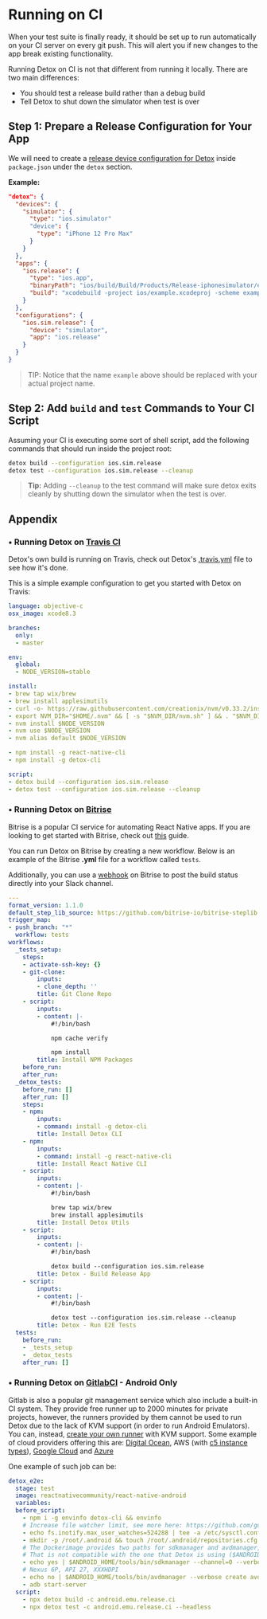 # Running on CI

When your test suite is finally ready, it should be set up to run automatically on your CI server on every git push. This will alert you if new changes to the app break existing functionality.

Running Detox on CI is not that different from running it locally. There are two main differences:
- You should test a release build rather than a debug build
- Tell Detox to shut down the simulator when test is over 

## Step 1: Prepare a Release Configuration for Your App

We will need to create a [release device configuration for Detox](/docs/APIRef.Configuration.md#device-configuration) inside `package.json` under the `detox` section.

**Example:**

```json
"detox": {
  "devices": {
    "simulator": {
      "type": "ios.simulator"
      "device": {
        "type": "iPhone 12 Pro Max"
      }
    }
  },
  "apps": {
    "ios.release": {
      "type": "ios.app",
      "binaryPath": "ios/build/Build/Products/Release-iphonesimulator/example.app",
      "build": "xcodebuild -project ios/example.xcodeproj -scheme example -configuration Release -sdk iphonesimulator -derivedDataPath ios/build",
    }
  },
  "configurations": {
    "ios.sim.release": {
      "device": "simulator",
      "app": "ios.release"
    }
  }
}
```

> TIP: Notice that the name `example` above should be replaced with your actual project name.

## Step 2: Add `build` and `test` Commands to Your CI Script

Assuming your CI is executing some sort of shell script, add the following commands that should run inside the project root:

```sh
detox build --configuration ios.sim.release
detox test --configuration ios.sim.release --cleanup
```

> **Tip:** Adding `--cleanup` to the test command will make sure detox exits cleanly by shutting down the simulator when the test is over.

## Appendix

### • Running Detox on [Travis CI](https://travis-ci.org/)

Detox's own build is running on Travis, check out Detox's [.travis.yml](/.travis.yml) file to see how it's done.

This is a simple example configuration to get you started with Detox on Travis:

```yaml
language: objective-c
osx_image: xcode8.3

branches:
  only:
  - master

env:
  global:
  - NODE_VERSION=stable

install:
- brew tap wix/brew
- brew install applesimutils
- curl -o- https://raw.githubusercontent.com/creationix/nvm/v0.33.2/install.sh | bash
- export NVM_DIR="$HOME/.nvm" && [ -s "$NVM_DIR/nvm.sh" ] && . "$NVM_DIR/nvm.sh"
- nvm install $NODE_VERSION
- nvm use $NODE_VERSION
- nvm alias default $NODE_VERSION

- npm install -g react-native-cli
- npm install -g detox-cli

script:
- detox build --configuration ios.sim.release
- detox test --configuration ios.sim.release --cleanup

```

### • Running Detox on [Bitrise](https://www.bitrise.io/)

Bitrise is a popular CI service for automating React Native apps. If you are looking to get started with Bitrise, check out [this](http://blog.bitrise.io/2017/07/25/how-to-set-up-a-react-native-app-on-bitrise.html) guide.

You can run Detox on Bitrise by creating a new workflow. Below is an example of the Bitrise **.yml** file for a workflow called `tests`. 

Additionally, you can use a [webhook](http://devcenter.bitrise.io/webhooks/) on Bitrise to post the build status directly into your Slack channel.

```yml
---
format_version: 1.1.0
default_step_lib_source: https://github.com/bitrise-io/bitrise-steplib.git
trigger_map:
- push_branch: "*"
  workflow: tests
workflows:
  _tests_setup:
    steps:
    - activate-ssh-key: {}
    - git-clone:
        inputs:
        - clone_depth: ''
        title: Git Clone Repo
    - script:
        inputs:
        - content: |-
            #!/bin/bash

            npm cache verify

            npm install
        title: Install NPM Packages
    before_run:
    after_run:
  _detox_tests:
    before_run: []
    after_run: []
    steps:
    - npm:
        inputs:
        - command: install -g detox-cli
        title: Install Detox CLI
    - npm:
        inputs:
        - command: install -g react-native-cli
        title: Install React Native CLI
    - script:
        inputs:
        - content: |-
            #!/bin/bash

            brew tap wix/brew
            brew install applesimutils
        title: Install Detox Utils
    - script:
        inputs:
        - content: |-
            #!/bin/bash

            detox build --configuration ios.sim.release
        title: Detox - Build Release App
    - script:
        inputs:
        - content: |-
            #!/bin/bash

            detox test --configuration ios.sim.release --cleanup
        title: Detox - Run E2E Tests
  tests:
    before_run:
    - _tests_setup
    - _detox_tests
    after_run: []
```

### • Running Detox on [GitlabCI](https://docs.gitlab.com/ee/ci/README.html) - Android Only

Gitlab is also a popular git management service which also include a built-in CI system. They provide free runner up to 2000 minutes for private projects, however, the runners provided by them cannot be used to run Detox due to the lack of KVM support (in order to run Android Emulators). You can, instead, [create your own runner](https://docs.gitlab.com/ee/ci/runners/README.html) with KVM support. Some example of cloud providers offering this are: [Digital Ocean](https://www.digitalocean.com/products/droplets/), AWS (with [c5 instance types](https://aws.amazon.com/ec2/instance-types/c5/)), [Google Cloud](https://cloud.google.com/compute/docs/instances/enable-nested-virtualization-vm-instances) and [Azure](https://docs.microsoft.com/en-us/azure/virtual-machines/windows/nested-virtualization)

One example of such job can be:

```yml
detox_e2e:
  stage: test
  image: reactnativecommunity/react-native-android
  variables:
  before_script:
    - npm i -g envinfo detox-cli && envinfo
    # Increase file watcher limit, see more here: https://github.com/guard/listen/wiki/Increasing-the-amount-of-inotify-watchers#the-technical-details
    - echo fs.inotify.max_user_watches=524288 | tee -a /etc/sysctl.conf && sysctl -p
    - mkdir -p /root/.android && touch /root/.android/repositories.cfg
    # The Dockerimage provides two paths for sdkmanager and avdmanager, which the defaults are from $ANDROID_HOME/cmdline-tools
    # That is not compatible with the one that Detox is using ($ANDROID_HOME/tools/bin)
    - echo yes | $ANDROID_HOME/tools/bin/sdkmanager --channel=0 --verbose "system-images;android-27;default;x86_64"
    # Nexus 6P, API 27, XXXHDPI
    - echo no | $ANDROID_HOME/tools/bin/avdmanager --verbose create avd --force --name "Nexus6P" --package "system-images;android-27;default;x86_64" --sdcard 200M --device 11
    - adb start-server
  script:
    - npx detox build -c android.emu.release.ci
    - npx detox test -c android.emu.release.ci --headless
```
